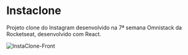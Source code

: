 # Instaclone

Projeto clone do Instagram desenvolvido na 7ª semana Omnistack da Rocketseat, desenvolvido com React.

![InstaClone-Front](https://user-images.githubusercontent.com/40339324/59876125-21dd7c00-9379-11e9-8d82-85c353554f32.gif)
